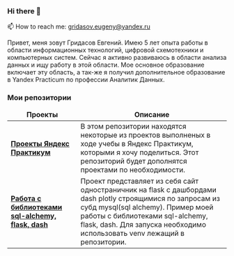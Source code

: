 ### Hi there 👋
📫 How to reach me: gridasov.eugeny@yandex.ru

Привет, меня зовут Гридасов Евгений. Имею 5 лет опыта работы в области информационных технологий, цифровой схемотехники и компьютерных систем. Сейчас я активно развиваюсь в области анализа данных и ищу работу в этой области. Мое основное образование включает эту область, а так-же я получил дополнительное образование в Yandex Practicum по профессии Аналитик Данных.

<h3>Мои репозитории</h3>

<table width=100%>
  <thead align="center">
    <tr border: none;>
      <td><b>Проекты</b></td>
      <td><b>Описание</b></td>
    </tr>
  </thead>
 <tbody>


<tr>
      <td><a href="https://github.com/GridasovEugeny/yandex-praktikum-da-projects"><b>Проекты Яндекс Практикум</b></a></td>
      <td>В этом репозитории находятся некоторые из проектов выполненых в ходе учебы в Яндекс Практикум, которыми я хочу поделиться. Этот репозиторий будет дополнятся проектами по необходимости.</td>

</tr>    
<tr>
      <td><a href="https://github.com/akylson/iris-prediction-with-django"><b>Работа c библиотеками sql-alchemy, flask, dash</b></a></td>
      <td>Проект представляет из себя сайт одностраничник на flask с дашбордами dash plotly строящимися по запросам из субд mysql(sql alchemy). Пример моей работы с библиотеками sql-alchemy, flask, dash. Для запуска необходимо использовать venv лежащий в репозитории.</td>
</tr>
  </tbody>
</table>
